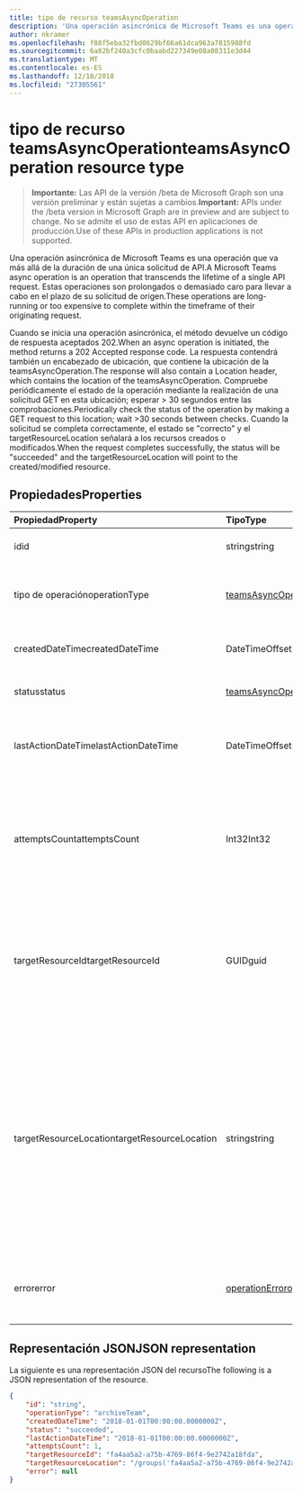 ```yaml
---
title: tipo de recurso teamsAsyncOperation
description: 'Una operación asincrónica de Microsoft Teams es una operación que va más allá de la duración de una única solicitud de API. '
author: nkramer
ms.openlocfilehash: f88f5eba32fbd0629bf66a61dca963a7815988fd
ms.sourcegitcommit: 6a82bf240a3cfc0baabd227349e08a08311e3d44
ms.translationtype: MT
ms.contentlocale: es-ES
ms.lasthandoff: 12/18/2018
ms.locfileid: "27305561"
---
```

# <a name="teamsasyncoperation-resource-type"></a><span data-ttu-id="e2eca-103">tipo de recurso teamsAsyncOperation</span><span class="sxs-lookup"><span data-stu-id="e2eca-103">teamsAsyncOperation resource type</span></span>

> <span data-ttu-id="e2eca-104">**Importante:** Las API de la versión /beta de Microsoft Graph son una versión preliminar y están sujetas a cambios.</span><span class="sxs-lookup"><span data-stu-id="e2eca-104">**Important:** APIs under the /beta version in Microsoft Graph are in preview and are subject to change.</span></span> <span data-ttu-id="e2eca-105">No se admite el uso de estas API en aplicaciones de producción.</span><span class="sxs-lookup"><span data-stu-id="e2eca-105">Use of these APIs in production applications is not supported.</span></span>

<span data-ttu-id="e2eca-106">Una operación asincrónica de Microsoft Teams es una operación que va más allá de la duración de una única solicitud de API.</span><span class="sxs-lookup"><span data-stu-id="e2eca-106">A Microsoft Teams async operation is an operation that transcends the lifetime of a single API request.</span></span> <span data-ttu-id="e2eca-107">Estas operaciones son prolongados o demasiado caro para llevar a cabo en el plazo de su solicitud de origen.</span><span class="sxs-lookup"><span data-stu-id="e2eca-107">These operations are long-running or too expensive to complete within the timeframe of their originating request.</span></span>

<span data-ttu-id="e2eca-108">Cuando se inicia una operación asincrónica, el método devuelve un código de respuesta aceptados 202.</span><span class="sxs-lookup"><span data-stu-id="e2eca-108">When an async operation is initiated, the method returns a 202 Accepted response code.</span></span> <span data-ttu-id="e2eca-109">La respuesta contendrá también un encabezado de ubicación, que contiene la ubicación de la teamsAsyncOperation.</span><span class="sxs-lookup"><span data-stu-id="e2eca-109">The response will also contain a Location header, which contains the location of the teamsAsyncOperation.</span></span> <span data-ttu-id="e2eca-110">Compruebe periódicamente el estado de la operación mediante la realización de una solicitud GET en esta ubicación; esperar > 30 segundos entre las comprobaciones.</span><span class="sxs-lookup"><span data-stu-id="e2eca-110">Periodically check the status of the operation by making a GET request to this location; wait >30 seconds between checks.</span></span>
<span data-ttu-id="e2eca-111">Cuando la solicitud se completa correctamente, el estado se "correcto" y el targetResourceLocation señalará a los recursos creados o modificados.</span><span class="sxs-lookup"><span data-stu-id="e2eca-111">When the request completes successfully, the status will be "succeeded" and the targetResourceLocation will point to the created/modified resource.</span></span>

## <a name="properties"></a><span data-ttu-id="e2eca-112">Propiedades</span><span class="sxs-lookup"><span data-stu-id="e2eca-112">Properties</span></span>

| <span data-ttu-id="e2eca-113">Propiedad</span><span class="sxs-lookup"><span data-stu-id="e2eca-113">Property</span></span> | <span data-ttu-id="e2eca-114">Tipo</span><span class="sxs-lookup"><span data-stu-id="e2eca-114">Type</span></span>   | <span data-ttu-id="e2eca-115">Descripción</span><span class="sxs-lookup"><span data-stu-id="e2eca-115">Description</span></span> |
|:---------------|:--------|:----------|
|<span data-ttu-id="e2eca-116">id</span><span class="sxs-lookup"><span data-stu-id="e2eca-116">id</span></span>|<span data-ttu-id="e2eca-117">string</span><span class="sxs-lookup"><span data-stu-id="e2eca-117">string</span></span> |<span data-ttu-id="e2eca-118">Identificador único de operación.</span><span class="sxs-lookup"><span data-stu-id="e2eca-118">Unique operation id.</span></span>|
|<span data-ttu-id="e2eca-119">tipo de operación</span><span class="sxs-lookup"><span data-stu-id="e2eca-119">operationType</span></span>|[<span data-ttu-id="e2eca-120">teamsAsyncOperationType</span><span class="sxs-lookup"><span data-stu-id="e2eca-120">teamsAsyncOperationType</span></span>](teamsasyncoperationtype.md) |<span data-ttu-id="e2eca-121">Indica qué tipo de operación que se describen.</span><span class="sxs-lookup"><span data-stu-id="e2eca-121">Denotes which type of operation is being described.</span></span>|
|<span data-ttu-id="e2eca-122">createdDateTime</span><span class="sxs-lookup"><span data-stu-id="e2eca-122">createdDateTime</span></span>|<span data-ttu-id="e2eca-123">DateTimeOffset</span><span class="sxs-lookup"><span data-stu-id="e2eca-123">DateTimeOffset</span></span> |<span data-ttu-id="e2eca-124">Hora de creación de la operación.</span><span class="sxs-lookup"><span data-stu-id="e2eca-124">Time when the operation was created.</span></span>|
|<span data-ttu-id="e2eca-125">status</span><span class="sxs-lookup"><span data-stu-id="e2eca-125">status</span></span>|[<span data-ttu-id="e2eca-126">teamsAsyncOperationStatus</span><span class="sxs-lookup"><span data-stu-id="e2eca-126">teamsAsyncOperationStatus</span></span>](teamsasyncoperationstatus.md)| <span data-ttu-id="e2eca-127">Estado de la operación.</span><span class="sxs-lookup"><span data-stu-id="e2eca-127">Operation status.</span></span>|
|<span data-ttu-id="e2eca-128">lastActionDateTime</span><span class="sxs-lookup"><span data-stu-id="e2eca-128">lastActionDateTime</span></span>|<span data-ttu-id="e2eca-129">DateTimeOffset</span><span class="sxs-lookup"><span data-stu-id="e2eca-129">DateTimeOffset</span></span> |<span data-ttu-id="e2eca-130">Tiempo de cuándo se actualizó por última vez la operación asincrónica.</span><span class="sxs-lookup"><span data-stu-id="e2eca-130">Time when the async operation was last updated.</span></span>|
|<span data-ttu-id="e2eca-131">attemptsCount</span><span class="sxs-lookup"><span data-stu-id="e2eca-131">attemptsCount</span></span>|<span data-ttu-id="e2eca-132">Int32</span><span class="sxs-lookup"><span data-stu-id="e2eca-132">Int32</span></span>|<span data-ttu-id="e2eca-133">Número de veces que se ha intentado establecer la operación antes de marcarlo correctamente o con errores.</span><span class="sxs-lookup"><span data-stu-id="e2eca-133">Number of times the operation was attempted before being marked successful or failed.</span></span>|
|<span data-ttu-id="e2eca-134">targetResourceId</span><span class="sxs-lookup"><span data-stu-id="e2eca-134">targetResourceId</span></span>|<span data-ttu-id="e2eca-135">GUID</span><span class="sxs-lookup"><span data-stu-id="e2eca-135">guid</span></span> |<span data-ttu-id="e2eca-136">El identificador del objeto que ha creado o modificado como resultado de esta operación asincrónica, normalmente un [equipo](../resources/team.md).</span><span class="sxs-lookup"><span data-stu-id="e2eca-136">The ID of the object that's created or modified as result of this async operation, typically a [team](../resources/team.md).</span></span>|
|<span data-ttu-id="e2eca-137">targetResourceLocation</span><span class="sxs-lookup"><span data-stu-id="e2eca-137">targetResourceLocation</span></span>|<span data-ttu-id="e2eca-138">string</span><span class="sxs-lookup"><span data-stu-id="e2eca-138">string</span></span>|<span data-ttu-id="e2eca-139">La ubicación del objeto que ha creado o modificado como resultado de esta operación asincrónica.</span><span class="sxs-lookup"><span data-stu-id="e2eca-139">The location of the object that's created or modified as result of this async operation.</span></span> <span data-ttu-id="e2eca-140">Esta dirección URL debe ser se trata como un valor opaco y no se analiza en sus rutas de acceso de componente.</span><span class="sxs-lookup"><span data-stu-id="e2eca-140">This URL should be treated as an opaque value and not parsed into its component paths.</span></span>|
|<span data-ttu-id="e2eca-141">error</span><span class="sxs-lookup"><span data-stu-id="e2eca-141">error</span></span>|[<span data-ttu-id="e2eca-142">operationError</span><span class="sxs-lookup"><span data-stu-id="e2eca-142">operationError</span></span>](operationerror.md)|<span data-ttu-id="e2eca-143">Cualquier error que hace que la operación asincrónica se lleve a cabo.</span><span class="sxs-lookup"><span data-stu-id="e2eca-143">Any error that causes the async operation to fail.</span></span>|

## <a name="json-representation"></a><span data-ttu-id="e2eca-144">Representación JSON</span><span class="sxs-lookup"><span data-stu-id="e2eca-144">JSON representation</span></span>

<span data-ttu-id="e2eca-145">La siguiente es una representación JSON del recurso</span><span class="sxs-lookup"><span data-stu-id="e2eca-145">The following is a JSON representation of the resource.</span></span>

<!-- {
  "blockType": "resource",
  "keyProperty": "id",
  "@odata.type": "microsoft.graph.teamsasyncoperation"
}-->

```json
{
    "id": "string",
    "operationType": "archiveTeam",
    "createdDateTime": "2018-01-01T00:00:00.0000000Z",
    "status": "succeeded",
    "lastActionDateTime": "2018-01-01T00:00:00.0000000Z",
    "attemptsCount": 1,
    "targetResourceId": "fa4aa5a2-a75b-4769-86f4-9e2742a18fda",
    "targetResourceLocation": "/groups('fa4aa5a2-a75b-4769-86f4-9e2742a18fda')/team",
    "error": null
}
```

<!-- uuid: 20fd7863-9545-40d4-ae8f-fee2d115a690
2015-10-25 14:57:30 UTC -->
<!-- {
  "type": "#page.annotation",
  "description": "teams async operation resource",
  "keywords": "",
  "section": "documentation",
  "tocPath": ""
}-->

